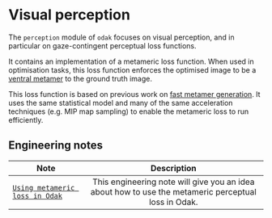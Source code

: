 # Visual perception

The `perception` module of `odak` focuses on visual perception, and in particular on gaze-contingent perceptual loss functions. 

It contains an implementation of a metameric loss function. When used in optimisation tasks, this loss function enforces the optimised image to be a [ventral metamer](https://www.nature.com/articles/nn.2889) to the ground truth image.

This loss function is based on previous work on [fast metamer generation](https://vr-unity-viewer.cs.ucl.ac.uk/). It uses the same statistical model and many of the same acceleration techniques (e.g. MIP map sampling) to enable the metameric loss to run efficiently.

## Engineering notes
| Note          | Description   |
| ------------- |:-------------:|
| [`Using metameric loss in Odak`](notes/using_metameric_loss.md) | This engineering note will give you an idea about how to use the metameric perceptual loss in Odak. |


